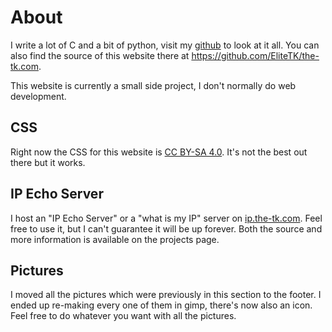 <!--TITLE"the-tk.com - About"-->

About
=====

I write a lot of C and a bit of python, visit my
[github](https://github.com/EliteTK/ "Github Page") to look at it all. You can
also find the source of this website there at
<https://github.com/EliteTK/the-tk.com>.

This website is currently a small side project, I don't normally do web
development.

CSS
---
Right now the CSS for this website is
[CC BY-SA 4.0](http://creativecommons.org/licenses/by-sa/4.0/ "CC Attribution-ShareAlike 4.0"). It's not the best out there but it works.

IP Echo Server
--------------
I host an "IP Echo Server" or a "what is my IP" server on
[ip.the-tk.com](http://ip.the-tk.com/).  Feel free to use it, but I can't
guarantee it will be up forever. Both the source and more information is
available on the projects page.

Pictures
--------
I moved all the pictures which were previously in this section to the footer. I
ended up re-making every one of them in gimp, there's now also an icon. Feel
free to do whatever you want with all the pictures.
